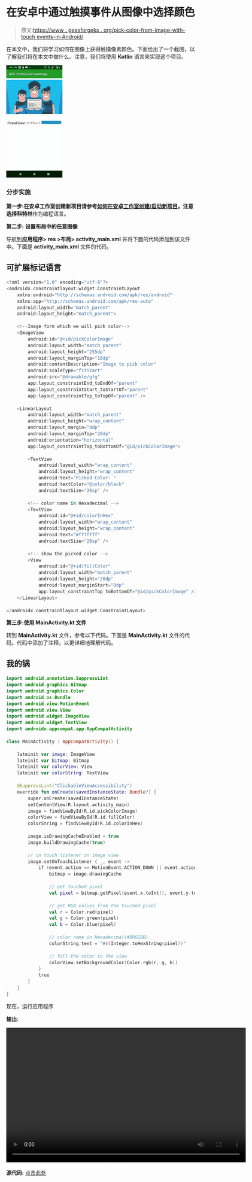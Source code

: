# 在安卓中通过触摸事件从图像中选择颜色

> 原文:[https://www . geesforgeks . org/pick-color-from-image-with-touch events-in-Android/](https://www.geeksforgeeks.org/pick-color-from-image-with-touchevents-in-android/)

在本文中，我们将学习如何在图像上获得触摸像素颜色。下面给出了一个截图，以了解我们将在本文中做什么。注意，我们将使用 **Kotlin** 语言来实现这个项目。

![](img/13a77d203651defbb1f1c0cee346b9ed.png)

### **分步实施**

**第一步:**在安卓工作室创建新项目请参考[如何在安卓工作室创建/启动新项目](https://www.geeksforgeeks.org/android-how-to-create-start-a-new-project-in-android-studio/)。注意选择**科特林**作为编程语言。

**第二步:** **设置布局中的任意图像**

导航到**应用程序> res >布局> activity_main.xml** 并将下面的代码添加到该文件中。下面是 **activity_main.xml** 文件的代码。

## 可扩展标记语言

```kt
<?xml version="1.0" encoding="utf-8"?>
<androidx.constraintlayout.widget.ConstraintLayout 
    xmlns:android="http://schemas.android.com/apk/res/android"
    xmlns:app="http://schemas.android.com/apk/res-auto"
    android:layout_width="match_parent"
    android:layout_height="match_parent">

    <!--Image form which we will pick color-->
    <ImageView
        android:id="@+id/pickColorImage"
        android:layout_width="match_parent"
        android:layout_height="255dp"
        android:layout_marginTop="10dp"
        android:contentDescription="Image to pick color"
        android:scaleType="fitStart"
        android:src="@drawable/gfg"
        app:layout_constraintEnd_toEndOf="parent"
        app:layout_constraintStart_toStartOf="parent"
        app:layout_constraintTop_toTopOf="parent" />

    <LinearLayout
        android:layout_width="match_parent"
        android:layout_height="wrap_content"
        android:layout_margin="8dp"
        android:layout_marginTop="20dp"
        android:orientation="horizontal"
        app:layout_constraintTop_toBottomOf="@id/pickColorImage">

        <TextView
            android:layout_width="wrap_content"
            android:layout_height="wrap_content"
            android:text="Picked Color: "
            android:textColor="@color/black"
            android:textSize="20sp" />

        <!-- color name in Hexadecimal -->
        <TextView
            android:id="@+id/colorInHex"
            android:layout_width="wrap_content"
            android:layout_height="wrap_content"
            android:text="#fffffff"
            android:textSize="20sp" />

        <!-- show the picked color -->
        <View
            android:id="@+id/fillColor"
            android:layout_width="match_parent"
            android:layout_height="20dp"
            android:layout_marginStart="8dp"
            app:layout_constraintTop_toBottomOf="@id/pickColorImage" />
    </LinearLayout>

</androidx.constraintlayout.widget.ConstraintLayout>
```

**第三步:使用 MainActivity.kt 文件**

转到 **MainActivity.kt** 文件，参考以下代码。下面是 **MainActivity.kt** 文件的代码。代码中添加了注释，以更详细地理解代码。

## 我的锅

```kt
import android.annotation.SuppressLint
import android.graphics.Bitmap
import android.graphics.Color
import android.os.Bundle
import android.view.MotionEvent
import android.view.View
import android.widget.ImageView
import android.widget.TextView
import androidx.appcompat.app.AppCompatActivity

class MainActivity : AppCompatActivity() {

    lateinit var image: ImageView
    lateinit var bitmap: Bitmap
    lateinit var colorView: View
    lateinit var colorString: TextView

    @SuppressLint("ClickableViewAccessibility")
    override fun onCreate(savedInstanceState: Bundle?) {
        super.onCreate(savedInstanceState)
        setContentView(R.layout.activity_main)
        image = findViewById(R.id.pickColorImage)
        colorView = findViewById(R.id.fillColor)
        colorString = findViewById(R.id.colorInHex)

        image.isDrawingCacheEnabled = true
        image.buildDrawingCache(true)

        // on touch listener on image view
        image.setOnTouchListener { _, event ->
            if (event.action == MotionEvent.ACTION_DOWN || event.action == MotionEvent.ACTION_MOVE) {
                bitmap = image.drawingCache

                // get touched pixel
                val pixel = bitmap.getPixel(event.x.toInt(), event.y.toInt())

                // get RGB values from the touched pixel
                val r = Color.red(pixel)
                val g = Color.green(pixel)
                val b = Color.blue(pixel)

                // color name in Hexadecimal(#RRGGBB)
                colorString.text = "#${Integer.toHexString(pixel)}"

                // fill the color in the view
                colorView.setBackgroundColor(Color.rgb(r, g, b))
            }
            true
        }
    }
}
```

现在，运行应用程序

**输出:**

<video class="wp-video-shortcode" id="video-668070-1" width="640" height="360" preload="metadata" controls=""><source type="video/mp4" src="https://media.geeksforgeeks.org/wp-content/uploads/20210807234629/pickColor.mp4?_=1">[https://media.geeksforgeeks.org/wp-content/uploads/20210807234629/pickColor.mp4](https://media.geeksforgeeks.org/wp-content/uploads/20210807234629/pickColor.mp4)</video>

**源代码:** [点击此处](https://media.geeksforgeeks.org/wp-content/cdn-uploads/20210821145921/PickColorFromImage-GFGarticle-main.zip)